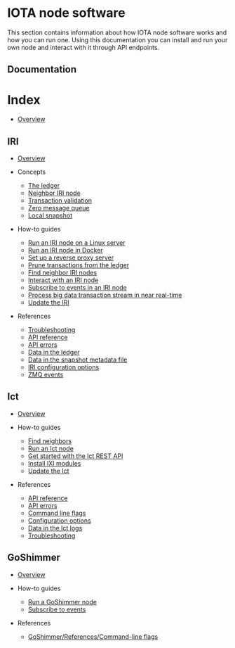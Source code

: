 # IOTA node software

This section contains information about how IOTA node software works and how you can run one. Using this documentation you can install and run your own node and interact with it through API endpoints.

## Documentation

# Index

- [Overview](/introduction/overview.md)

## IRI

- [Overview](/iri/introduction/overview.md)

- Concepts

    - [The ledger](/iri/concepts/the-ledger.md)
    - [Neighbor IRI node](/iri/concepts/neighbor-iri-node.md)
    - [Transaction validation](/iri/concepts/transaction-validation.md)
    - [Zero message queue](/iri/concepts/zero-message-queue.md)
    - [Local snapshot](/iri/concepts/local-snapshot.md)

- How-to guides

    - [Run an IRI node on a Linux server](/iri/how-to-guides/run-an-iri-node-on-linux.md)
    - [Run an IRI node in Docker](/iri/how-to-guides/run-an-iri-node-in-docker.md)
    - [Set up a reverse proxy server](/iri/how-to-guides/set-up-a-reverse-proxy.md)
    - [Prune transactions from the ledger](/iri/how-to-guides/prune-transactions-from-the-ledger.md)
    - [Find neighbor IRI nodes](/iri/how-to-guides/find-neighbor-iri-nodes.md)
    - [Interact with an IRI node](/iri/how-to-guides/interact-with-an-iri-node.md)
    - [Subscribe to events in an IRI node](/iri/how-to-guides/subscribe-to-events-in-an-iri-node.md)
    - [Process big data transaction stream in near real-time](/iri/how-to-guides/flink-tangle-stream-processing.md)
    - [Update the IRI](/iri/how-to-guides/update-the-iri.md)

- References

    - [Troubleshooting](/iri/references/troubleshooting.md)
    - [API reference](/iri/references/api-reference.md)
    - [API errors](/iri/references/api-errors.md)
    - [Data in the ledger](/iri/references/data-in-the-ledger.md)
    - [Data in the snapshot metadata file](/iri/references/data-in-the-snapshot-metadata-file.md)
    - [IRI configuration options](/iri/references/iri-configuration-options.md)
    - [ZMQ events](/iri/references/zmq-events.md)

## Ict

- [Overview](/ict/introduction/overview.md)

- How-to guides

    - [Find neighbors](/ict/how-to-guides/find-neighbors.md)
    - [Run an Ict node](/ict/how-to-guides/run-an-ict-node.md)
    - [Get started with the Ict REST API](/ict/how-to-guides/getting-started-api.md)
    - [Install IXI modules](/ict/how-to-guides/install-ixi-modules.md)
    - [Update the Ict](/ict//how-to-guides/update-ict.md)

- References

    - [API reference](/ict/references/api-reference.md)
    - [API errors](/ict/references/api-errors.md)
    - [Command line flags](/ict/references/command-line-flags.md)
    - [Configuration options](/ict/references/configuration-options.md)
    - [Data in the Ict logs](/ict/references/log-data.md)
    - [Troubleshooting](/ict/references/troubleshooting.md)

## GoShimmer

- [Overview](/goshimmer/introduction/overview.md)

- How-to guides

    - [Run a GoShimmer node](/goshimmer/how-to-guides/run-the-node.md)
    - [Subscribe to events](/goshimmer/how-to-guides/subscribe-to-events.md)

- References

    - [GoShimmer/References/Command-line flags](/goshimmer/references/command-line-flags.md)
